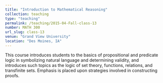 ```yaml
---
title: "Introduction to Mathematical Reasoning"
collection: teaching
type: "teaching"
permalink: /teaching/2015-04-Fall-class-13
number: MATH 300
url_slug: class-13
venue: "Grand View University"
location: "Des Moines, IA"
---
```


This course introduces students to the basics of propositional and predicate logic in symbolizing natural language and determining validity, and introduces such topics as the logic of set theory, functions, relations, and transfinite sets. Emphasis is placed upon strategies involved in constructing proofs.
